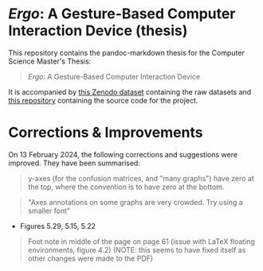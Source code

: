 # _Ergo_: A Gesture-Based Computer Interaction Device (thesis)

This repository contains the pandoc-markdown thesis for the Computer Science
Master's Thesis:

> _Ergo_: A Gesture-Based Computer Interaction Device

It is accompanied by [this Zenodo dataset](https://zenodo.org/records/10209419)
containing the raw datasets and [this
repository](https://github.com/beyarkay/masters-code) containing the source
code for the project.

# Corrections & Improvements

On 13 February 2024, the following corrections and suggestions were improved.
They have been summarised:

> y-axes (for the confusion matrices, and "many graphs") have zero at the top,
> where the convention is to have zero at the bottom.

> "Axes annotations on some graphs are very crowded. Try using a smaller font"

- Figures 5.29, 5.15, 5.22

> Foot note in middle of the page on page 61 (issue with LaTeX floating
> environments, figure 4.2) (NOTE: this seems to have fixed itself as other
> changes were made to the PDF)
